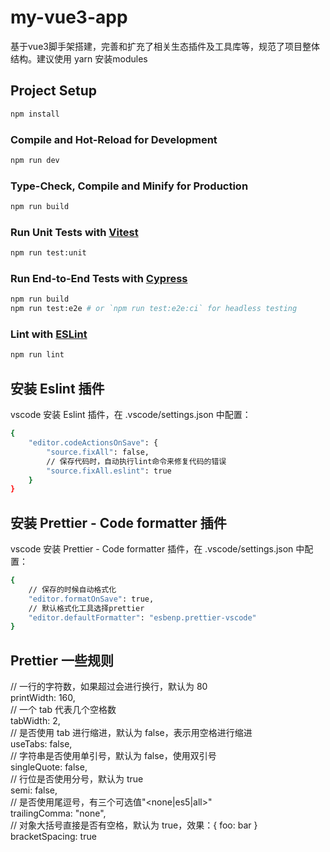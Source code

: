 # my-vue3-app

基于vue3脚手架搭建，完善和扩充了相关生态插件及工具库等，规范了项目整体结构。建议使用 yarn 安装modules

## Project Setup

```sh
npm install
```

### Compile and Hot-Reload for Development

```sh
npm run dev
```

### Type-Check, Compile and Minify for Production

```sh
npm run build
```

### Run Unit Tests with [Vitest](https://vitest.dev/)

```sh
npm run test:unit
```

### Run End-to-End Tests with [Cypress](https://www.cypress.io/)

```sh
npm run build
npm run test:e2e # or `npm run test:e2e:ci` for headless testing
```

### Lint with [ESLint](https://eslint.org/)

```sh
npm run lint
```

## 安装 Eslint 插件

vscode 安装 Eslint 插件，在 .vscode/settings.json 中配置：

```bash
{
    "editor.codeActionsOnSave": {
        "source.fixAll": false,
        // 保存代码时，自动执行lint命令来修复代码的错误
        "source.fixAll.eslint": true
    }
}
```

## 安装 Prettier - Code formatter 插件

vscode 安装 Prettier - Code formatter 插件，在 .vscode/settings.json 中配置：

```bash
{
    // 保存的时候自动格式化
    "editor.formatOnSave": true,
    // 默认格式化工具选择prettier
    "editor.defaultFormatter": "esbenp.prettier-vscode"
}
```

## Prettier 一些规则

// 一行的字符数，如果超过会进行换行，默认为 80  
printWidth: 160,  
// 一个 tab 代表几个空格数  
tabWidth: 2,  
// 是否使用 tab 进行缩进，默认为 false，表示用空格进行缩进  
useTabs: false,  
// 字符串是否使用单引号，默认为 false，使用双引号  
singleQuote: false,  
// 行位是否使用分号，默认为 true  
semi: false,  
// 是否使用尾逗号，有三个可选值"<none|es5|all>"  
trailingComma: "none",  
// 对象大括号直接是否有空格，默认为 true，效果：{ foo: bar }  
bracketSpacing: true
